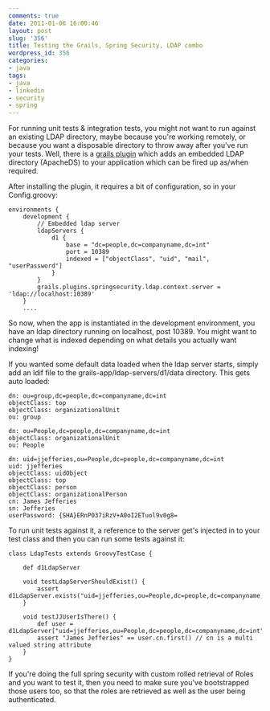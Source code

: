 ```yaml
---
comments: true
date: 2011-01-06 16:00:46
layout: post
slug: '356'
title: Testing the Grails, Spring Security, LDAP combo
wordpress_id: 356
categories:
- java
tags:
- java
- linkedin
- security
- spring
---
```


For running unit tests & integration tests, you might not want to run against an existing LDAP directory, maybe because you're working remotely, or because you want a disposable directory to throw away after you've run your tests. Well, there is a [grails plugin](http://www.grails.org/plugin/ldap-server) which adds an embedded LDAP directory (ApacheDS) to your application which can be fired up as/when required.

After installing the plugin, it requires a bit of configuration, so in your Config.groovy:


    
    
    environments {
        development {		
    		// Embedded ldap server 
    		ldapServers {
    			d1 {
    				base = "dc=people,dc=companyname,dc=int"
    				port = 10389
    				indexed = ["objectClass", "uid", "mail", "userPassword"]
    			}
    		}
    		grails.plugins.springsecurity.ldap.context.server = 'ldap://localhost:10389'
        }
        ....
    



So now, when the app is instantiated in the development environment, you have an ldap directory running on localhost, post 10389. You might want to change what is indexed depending on what details you actually want indexing!

If you wanted some default data loaded when the ldap server starts, simply add an ldif file to the grails-app/ldap-servers/d1/data directory. This gets auto loaded:


    
    
    dn: ou=group,dc=people,dc=companyname,dc=int
    objectClass: top
    objectClass: organizationalUnit
    ou: group
    
    dn: ou=People,dc=people,dc=companyname,dc=int
    objectClass: organizationalUnit
    ou: People
    
    dn: uid=jjefferies,ou=People,dc=people,dc=companyname,dc=int
    uid: jjefferies
    objectClass: uidObject
    objectClass: top
    objectClass: person
    objectClass: organizationalPerson
    cn: James Jefferies
    sn: Jefferies
    userPassword: {SHA}ERnP037iRzV+A0oI2ETuol9v0g8=
    



To run unit tests against it, a reference to the server get's injected in to your test class and then you can run some tests against it:


    
    
    class LdapTests extends GroovyTestCase {
    
    	def d1LdapServer    
    	
    	void testLdapServerShouldExist() {
    		assert d1LdapServer.exists("uid=jjefferies,ou=People,dc=people,dc=companyname,dc=int")
    	}
    
    	void testJJUserIsThere() {		
    		def user = d1LdapServer["uid=jjefferies,ou=People,dc=people,dc=companyname,dc=int"]
    		assert "James Jefferies" == user.cn.first() // cn is a multi valued string attribute		
    	}
    }
    



If you're doing the full spring security with custom rolled retrieval of Roles and you want to test it, then you need to make sure you've bootstrapped those users too, so that the roles are retrieved as well as the user being authenticated.

